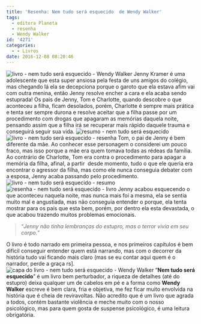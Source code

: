 ```yaml
---
title: 'Resenha: Nem tudo será esquecido  de Wendy Walker'
tags:
  - editora Planeta
  - resenha
  - Wendy Walker
id: '4271'
categories:
  - - Livros
date: 2016-12-08 08:20:46
---
```


![livro - nem tudo será esquecido - Wendy Walker](http://natalia.blog.br/wp-content/uploads/2016/11/resenha-nem-tudo-será-esquecido.jpg) Jenny Kramer é uma adolescente que esta super ansiosa pela festa de uns amigos do colégio, mas chegando lá ela se decepciona porque o garoto que ela estava afim vai com outra menina, então Jenny resolve encher a cara e ela acaba sendo estuprada! Os pais de Jenny, Tom e Charlotte, quando descobre o que aconteceu a filha, ficam desolados, porém, Charlotte é sempre mais prática e tenta ser sempre durona e resolve aceitar que a filha passe por um procedimento com drogas que apagaram as memórias daquela noite, pensando assim que a filha irá se recuperar mais rápido daquele trauma e conseguirá seguir sua vida. ![resumo - nem tudo será esquecido ](http://natalia.blog.br/wp-content/uploads/2016/11/livro-nem-tudo-será-esquecido-Wendy-Walker.jpg) ![livro - nem tudo será esquecido - resenha](http://natalia.blog.br/wp-content/uploads/2016/11/lombada-livro-nem-tudo-será-esquecido.jpg) Tom, o pai de Jenny é bem diferente da mãe. Ao conhecer esse personagem o considerei um pouco fraco, mas isso porque a mãe era quem tomava todas as rédeas da família. Ao contrário de Charlotte, Tom era contra o procedimento para apagar a memória da filha, afinal, a partir  desde momento, tudo o que ele queria era encontrar o agressor da filha, mas como ele nunca conseguia debater com a esposa, Jenny acaba passando pelo procedimento. ![livro - nem tudo será esquecido - resumo](http://natalia.blog.br/wp-content/uploads/2016/11/página-livro-nem-tudo-será-esquecido.jpg) ![resenha - nem tudo será esquecido - livro](http://natalia.blog.br/wp-content/uploads/2016/11/contra-capa-nem-tudo-será-esquecido.jpg) Jenny acabou esquecendo o que aconteceu naquela noite, mas nunca mais foi a mesma, ela se sentia muito mal e angustiada, mas não conseguia entender o porque, ela tenta mostrar para os pais que esta bem, porém, por dentro ela esta devastada, o que acabou trazendo muitos problemas emocionais.

> “_Jenny não tinha lembranças do estupro, mas o terror vivia em seu corpo._”

O livro é todo narrado em primeira pessoa, e nos primeiros capítulos é bem difícil conseguir entender quem está narrando, mas com o decorrer da história tudo vai ficando mais claro (mas se eu contar aqui quem é o narrador, perde a graça rs\]. ![capa do livro - nem tudo será esquecido - Wendy Walker](http://natalia.blog.br/wp-content/uploads/2016/11/resenha-livro-nem-tudo-será-esquecido.jpg) “**Nem tudo será esquecido**” é um livro bem perturbador, a riqueza de detalhes (até do estupro) deixa qualquer um de cabelos em pé e a forma como **Wendy Walker** escreve é bem clara, fria e objetiva, me fez ficar muito envolvida na história que é cheia de reviravoltas. Não acredito que é um livro que agrada a todos, contém bastante violência e meche muito com o nosso psicológico, mas para quem gosta de suspense psicológico, é uma leitura obrigatória.